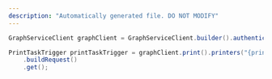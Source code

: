 ```yaml
---
description: "Automatically generated file. DO NOT MODIFY"
---
```

<!-- markdownlint-disable MD041 -->

```java
GraphServiceClient graphClient = GraphServiceClient.builder().authenticationProvider( authProvider ).buildClient();

PrintTaskTrigger printTaskTrigger = graphClient.print().printers("{printerId}").taskTriggers("{printTaskTriggerId}")
    .buildRequest()
    .get();
```
